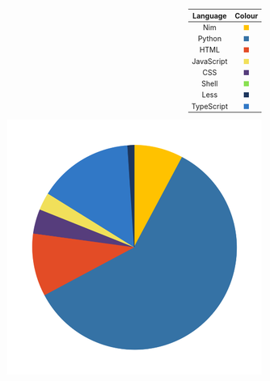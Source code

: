 <div style='float:right;'>

| Language | Colour |
|:--------:|:------:|
|Nim|<svg width=10 height=10><rect width=10 height=10 fill="#FFC200" /></svg>|
|Python|<svg width=10 height=10><rect width=10 height=10 fill="#3572A5" /></svg>|
|HTML|<svg width=10 height=10><rect width=10 height=10 fill="#E34C26" /></svg>|
|JavaScript|<svg width=10 height=10><rect width=10 height=10 fill="#F1E05A" /></svg>|
|CSS|<svg width=10 height=10><rect width=10 height=10 fill="#563D7C" /></svg>|
|Shell|<svg width=10 height=10><rect width=10 height=10 fill="#89E051" /></svg>|
|Less|<svg width=10 height=10><rect width=10 height=10 fill="#1D365D" /></svg>|
|TypeScript|<svg width=10 height=10><rect width=10 height=10 fill="#3178C6" /></svg>|
</div>

![Pie Chart](./assets/pie_chart.svg)